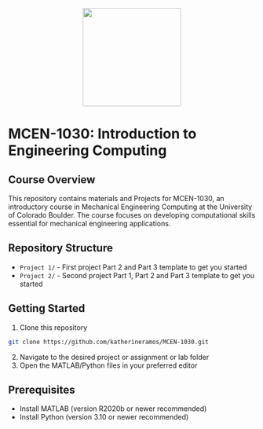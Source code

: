 <div align="center">
<img src="https://img.shields.io/
badge/MCEN-1030-2193b0?
style=for-the-badge" width="200">
</div>

# MCEN-1030: Introduction to Engineering Computing

## Course Overview
This repository contains materials and Projects for MCEN-1030, an introductory course in Mechanical Engineering Computing at the University of Colorado Boulder. The course focuses on developing computational skills essential for mechanical engineering applications.

<!-- ## Course Staff
| Role | Name |
|------|------|
| *Course Instructor* | **Katherine Ramos** |
| *Teaching Assistant* | **Jeong Eun Kim** | -->

## Repository Structure
- `Project 1/` - First project Part 2 and Part 3 template to get you started
- `Project 2/` - Second project Part 1, Part 2 and Part 3 template to get you started
<!-- - `Labs/` - Weekly lab assignments and solutions -->
<!-- - `Homework/` - Homework assignments and solutions -->

## Getting Started
1. Clone this repository
```bash
git clone https://github.com/katherineramos/MCEN-1030.git
```
2. Navigate to the desired project or assignment or lab folder
3. Open the MATLAB/Python files in your preferred editor

## Prerequisites
- Install MATLAB (version R2020b or newer recommended)
- Install Python (version 3.10 or newer recommended)